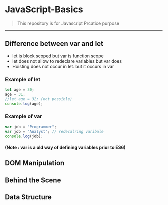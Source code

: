 # JavaScript-Basics

> This repository is for Javascript Prcatice purpose

---

## Difference between var and let

- let is block scoped but var is function scope
- let does not allow to redeclare variables but var does
- Hoisting does not occur in let. but it occurs in var

### Example of let

```js
let age = 30;
age = 31;
//let age = 32; (not possible)
console.log(age);
```

### Example of var

```js
var job = "Programmer";
var job = "Analyst"; // redecalring varibale
console.log(job);
```

#### (Note : var is a old way of defining variables prior to ES6)

## DOM Manipulation
## Behind the Scene
## Data Structure 